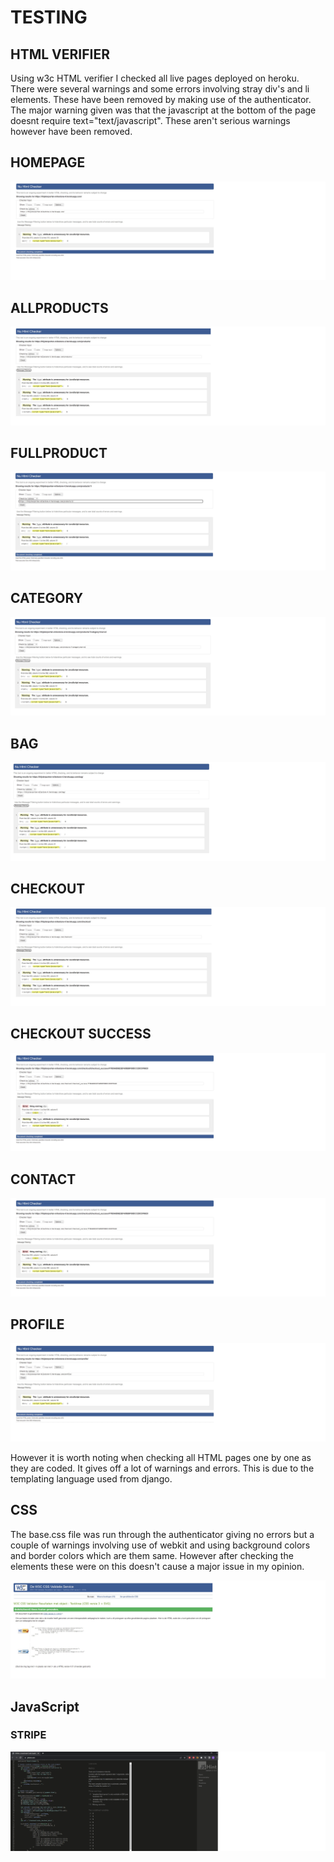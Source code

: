 # TESTING

## HTML VERIFIER

Using w3c HTML verifier I checked all live pages deployed on heroku. There were several warnings and some errors involving stray div's and li elements. These have been removed by making use of the authenticator.
The major warning given was that the javascript at the bottom of the page doesnt require text="text/javascript". These aren't serious warnings however have been removed.

## HOMEPAGE

![HOMEHTML](readme/images/homepagehtml.jpg)

## ALLPRODUCTS

![ALLPRODUCTS](readme/images/allproductshtml.jpg)

## FULLPRODUCT

![FULLPRODUCT](readme/images/fullproducthtml.jpg)

## CATEGORY

![CATEGORY](readme/images/categoryhtml.jpg)

## BAG

![BAG](readme/images/baghtml.jpg)

## CHECKOUT

![CHECKOUT](readme/images/checkouthtml.jpg)

## CHECKOUT SUCCESS

![CHECKOUTSUCCESS](readme/images/checkoutsuccesshtml.jpg)

## CONTACT

![CONTACT](readme/images/checkoutsuccesshtml.jpg)

## PROFILE

![PROFILE](readme/images/profilehtml.jpg)

However it is worth noting when checking all HTML pages one by one as they are coded. It gives off a lot of warnings and errors. This is due to the templating language used from django.


## CSS 

The base.css file was run through the authenticator giving no errors but a couple of warnings involving use of webkit and using background colors and border colors which are them same. However after checking the elements these were on this
doesn't cause a major issue in my opinion.

![CSSCHECK](readme/images/csscheck.jpg)

## JavaScript

### STRIPE
![JSHINT](readme/images/jshintstripe.jpg)
